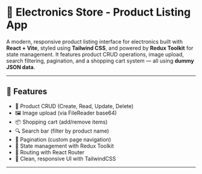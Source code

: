 # 🛒 Electronics Store - Product Listing App

A modern, responsive product listing interface for electronics built with **React + Vite**, styled using **Tailwind CSS**, and powered by **Redux Toolkit** for state management. It features product CRUD operations, image upload, search filtering, pagination, and a shopping cart system — all using **dummy JSON data**.

---

## 🚀 Features

- 🧩 Product CRUD (Create, Read, Update, Delete)
- 🖼️ Image upload (via FileReader base64)
- 📦 Shopping cart (add/remove items)
- 🔍 Search bar (filter by product name)
- 📄 Pagination (custom page navigation)
- 🧠 State management with Redux Toolkit
- 🧭 Routing with React Router
- 🎨 Clean, responsive UI with TailwindCSS

---


